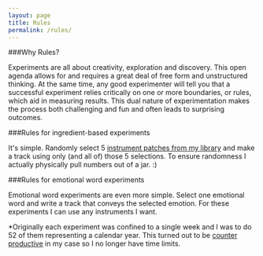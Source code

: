 ```yaml
---
layout: page
title: Rules
permalink: /rules/
---
```


###Why Rules?

Experiments are all about creativity, exploration and discovery. This open agenda allows for and requires a great deal of free form and unstructured thinking. At the same time, any good experimenter will tell you that a successful experiment relies critically on one or more boundaries, or rules, which aid in measuring results. This dual nature of experimentation makes the process both challenging and fun and often leads to surprising outcomes.

###Rules for ingredient-based experiments

It's simple. Randomly select 5 [instrument patches from my library](../ingredients) and make a track using only (and all of) those 5 selections. To ensure randomness I actually physically pull numbers out of a jar. :)


###Rules for emotional word experiments

Emotional word experiments are even more simple. Select one emotional word and write a track that conveys the selected emotion. For these experiments I can use any instruments I want.


*Originally each experiment was confined to a single week and I was to do 52 of them representing a calendar year. This turned out to be [counter productive](../writers-block-changing-game) in my case so I no longer have time limits.
